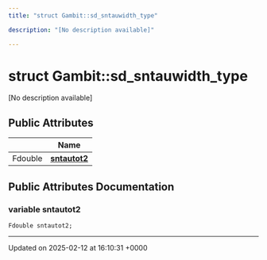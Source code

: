 ```yaml
---
title: "struct Gambit::sd_sntauwidth_type"

description: "[No description available]"

---
```


# struct Gambit::sd_sntauwidth_type



[No description available]

## Public Attributes

|                | Name           |
| -------------- | -------------- |
| Fdouble | **[sntautot2](/documentation/code/classes/structgambit_1_1sd__sntauwidth__type/#variable-sntautot2)**  |

## Public Attributes Documentation

### variable sntautot2

```
Fdouble sntautot2;
```


-------------------------------

Updated on 2025-02-12 at 16:10:31 +0000